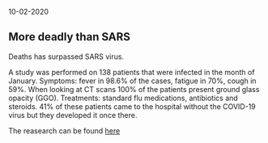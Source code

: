 10-02-2020

## More deadly than SARS

Deaths has surpassed SARS virus.

A study was performed on 138 patients that were infected in the month of January. Symptoms: fever in 98.6% of the cases, fatigue in 70%, cough in 59%. When looking at CT scans 100% of the patients present ground glass opacity (GGO).
Treatments: standard flu medications, antibiotics and steroids.
41% of these patients came to the hospital without the COVID-19 virus but they developed it once there.
 
The reasearch can be found [here](https://jamanetwork.com/journals/jama/fullarticle/2761044)